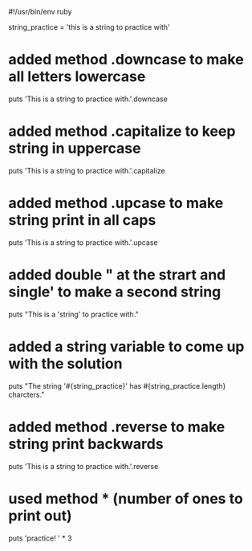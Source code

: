 #!/usr/bin/env ruby

string_practice = 'this is a string to practice with'

# added method .downcase to make all letters lowercase
puts 'This is a string to practice with.'.downcase
# added method .capitalize to keep string in uppercase
puts 'This is a string to practice with.'.capitalize
# added method .upcase to make string print in all caps
puts 'This is a string to practice with.'.upcase
# added double " at the strart and single' to make a second string
puts "This is a 'string' to practice with."
# added a string variable to come up with the solution
puts "The string '#{string_practice}' has #{string_practice.length} charcters."
# added method .reverse to make string print backwards
puts 'This is a string to practice with.'.reverse
# used method * (number of ones to print out)
puts 'practice! ' * 3
